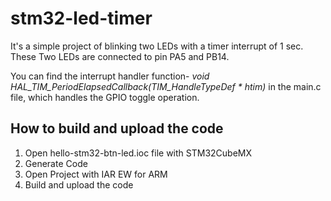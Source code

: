 # stm32-led-timer

It's a simple project of blinking two LEDs with a timer interrupt of 1 sec. 
These Two LEDs are connected to pin PA5 and PB14.

You can find the interrupt handler function- *void HAL_TIM_PeriodElapsedCallback(TIM_HandleTypeDef * htim)* in the main.c file, which handles the GPIO toggle operation.

How to build and upload the code
--------------------------------------
1. Open hello-stm32-btn-led.ioc file with STM32CubeMX
2. Generate Code
3. Open Project with IAR EW for ARM
4. Build and upload the code

